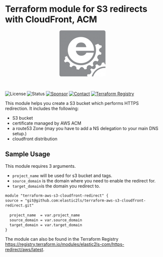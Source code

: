 # Terraform module for S3 redirects with CloudFront, ACM
<p align="center">
<img src="/assets/img/Logo_box-1-150x150.png">
</p>
<p>&nbsp;</p>

![License](https://img.shields.io/badge/license-Apache-brightgreen?logo=apache) ![Status](https://img.shields.io/badge/status-active-brightgreen.svg?logo=git) [![Sponsor](https://img.shields.io/badge/sponsors-AlexanderWiechert-blue.svg?logo=github-sponsors)](https://github.com/sponsors/AlexanderWiechert/) [![Contact](https://img.shields.io/badge/follow-@Elastic2lscom-blue.svg?logo=facebook&style=social)](https://www.facebook.com/Elastic2lscom-241339337786673/) [![Terraform Registry](https://img.shields.io/badge/download-blue.svg?logo=terraform&style=social)](https://registry.terraform.io/modules/elastic2ls-com/https-redirect/aws/latest)


This module helps you create a S3 bucket which performs HTTPS redirection. It includes the following:

* S3 bucket
* certificate managed by AWS ACM
* a route53 Zone (may you have to add a NS delegation to your main DNS setup.)
* cloudfront distribution


## Sample Usage
This module requires 3 arguments.
* `project_name` will be used for s3 bucket and tags.
* `source_domain` is the domain where you need to enable the redirect for.
* `target_domain`is the domain you redirect to.

```
module "terraform-aws-s3-cloudfront-redirect" {
source = "git@github.com:elastic2ls/terraform-aws-s3-cloudfront-redirect.git"

  project_name  = var.project_name
  source_domain = var.source_domain
  target_domain = var.target_domain
}
```

The module can also be found in the Terraform Registry https://registry.terraform.io/modules/elastic2ls-com/https-redirect/aws/latest.

